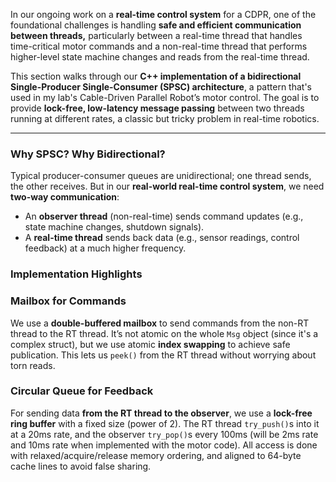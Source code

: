 In our ongoing work on a **real-time control system** for a CDPR, one of the foundational challenges is handling **safe and efficient communication between threads,** particularly between a real-time thread that handles time-critical motor commands and a non-real-time thread that performs higher-level state machine changes and reads from the real-time thread.

This section walks through our **C++ implementation of a bidirectional Single-Producer Single-Consumer (SPSC) architecture**, a pattern that's used in my lab's Cable-Driven Parallel Robot’s motor control. The goal is to provide **lock-free, low-latency message passing** between two threads running at different rates, a classic but tricky problem in real-time robotics.

---

### Why SPSC? Why Bidirectional?

Typical producer-consumer queues are unidirectional; one thread sends, the other receives. But in our **real-world real-time control system**, we need **two-way communication**:

- An **observer thread** (non-real-time) sends command updates (e.g., state machine changes, shutdown signals).
- A **real-time thread** sends back data (e.g., sensor readings, control feedback) at a much higher frequency.

### Implementation Highlights
### Mailbox for Commands

We use a **double-buffered mailbox** to send commands from the non-RT thread to the RT thread. It’s not atomic on the whole `Msg` object (since it's a complex struct), but we use atomic **index swapping** to achieve safe publication.
This lets us `peek()` from the RT thread without worrying about torn reads.

### Circular Queue for Feedback
For sending data **from the RT thread to the observer**, we use a **lock-free ring buffer** with a fixed size (power of 2).
The RT thread `try_push()`s into it at a 20ms rate, and the observer `try_pop()`s every 100ms (will be 2ms rate and 10ms rate when implemented with the motor code).
All access is done with relaxed/acquire/release memory ordering, and aligned to 64-byte cache lines to avoid false sharing.
